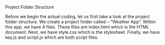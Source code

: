 Project Folder Structure

Before we begin the actual coding, let us first take a look at the project folder structure. We create a project folder called – “Weather App”. Within this app, we have 4 files. These files are index.html which is the HTML document. Next, we have style.css which is the stylesheet. Finally, we have key.js and script.js which are both script files.
